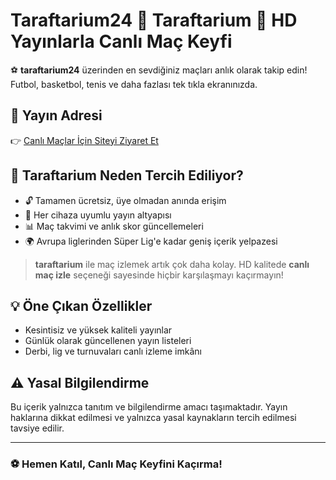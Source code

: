 # Taraftarium24 👑 Taraftarium 👑 HD Yayınlarla Canlı Maç Keyfi

⚽ **taraftarium24** üzerinden en sevdiğiniz maçları anlık olarak takip edin! Futbol, basketbol, tenis ve daha fazlası tek tıkla ekranınızda.

## 🔗 Yayın Adresi

👉 [Canlı Maçlar İçin Siteyi Ziyaret Et](https://bosstv1.com/)

## 🎯 Taraftarium Neden Tercih Ediliyor?

- 🔓 Tamamen ücretsiz, üye olmadan anında erişim
- 📱 Her cihaza uyumlu yayın altyapısı
- 📊 Maç takvimi ve anlık skor güncellemeleri
- 🌍 Avrupa liglerinden Süper Lig'e kadar geniş içerik yelpazesi

> **taraftarium** ile maç izlemek artık çok daha kolay. HD kalitede **canlı maç izle** seçeneği sayesinde hiçbir karşılaşmayı kaçırmayın!

## 💡 Öne Çıkan Özellikler

- Kesintisiz ve yüksek kaliteli yayınlar
- Günlük olarak güncellenen yayın listeleri
- Derbi, lig ve turnuvaları canlı izleme imkânı

## ⚠️ Yasal Bilgilendirme

Bu içerik yalnızca tanıtım ve bilgilendirme amacı taşımaktadır. Yayın haklarına dikkat edilmesi ve yalnızca yasal kaynakların tercih edilmesi tavsiye edilir.

---

### ⚽ Hemen Katıl, Canlı Maç Keyfini Kaçırma!
